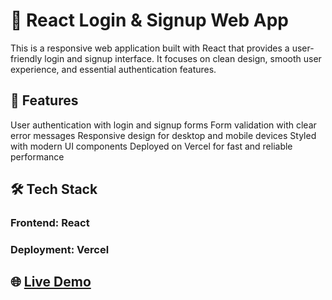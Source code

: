 # 🔐 React Login & Signup Web App
This is a responsive web application built with React that provides a user-friendly login and signup interface. It focuses on clean design, smooth user experience, and essential authentication features.

## 🚀 Features
User authentication with login and signup forms
Form validation with clear error messages
Responsive design for desktop and mobile devices
Styled with modern UI components
Deployed on Vercel for fast and reliable performance

## 🛠️ Tech Stack
### Frontend: React
### Deployment: Vercel

## 🌐 [Live Demo](https://login-signup-react-six.vercel.app/)
